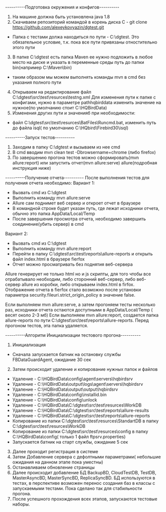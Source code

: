 ----------Подготовка окружения и конфигов----------
1. На машине должна быть установлена java 1.8
2. Скачиваем репозиторий командой в корень диска C - git clone https://github.com/alexeykovyazin/dgtest.git
 - Папка с тестами должа находиться по пути - C:\dgtest. Это обязательное условие, т.к. пока все пути привязаны отностительно этого пути
3. В папке C:\dgtest есть папка Maven ее нужно подложить в любое место на диске и указать в переменные среды путь до папки bin(например C:\Maven\bin)
 - таким образом мы можем выполнять команды mvn в cmd без указания полного пути
4. Открываем на редактирование файл C:\dgtest\src\test\resurces\testng.xml Для изменения пути к папке с конфигами, нужно в параметре pathhqbirddata изменить значение на нужное(по умолчанию стоит C:\HQBirdData\)
5. Изменения других пути и значенияб при необходимости:
 - файл C:\dgtest\src\test\resurces\BatFiles\Runcmd.bat, изменить путь до файла isql( по умолчанию C:\HQbird\Firebird30\isql)


----------Запуск тестов----------
1. Заходим в папку C:\dgtest и вызываем из нее cmd
2. В cmd вводим mvn clean test -Dbrowsername=chrome (либо firefox)
3. По завершению прогона тестов можно сформировать(mvn allure:report) или запустить отчет(mvn allure:serve) allure(подробная инструкция ниже)

----------Получение отчета----------
После выполнения тестов для получения отчета необходимо:
Вариант 1:
 - Вызвать cmd из C:\dgtest
 - Выполнить команду mvn allure:serve
 - Allure сам поднимет веб сервер и откроет отчет в браузере
 - В командной строке будет указан путь, где лежат исходники отчета, обычно это папка AppData/Local/Temp
 - После завершения просмотра отчета, необходимо завершить соединение(убить сервер) в cmd

Вариант 2:
 - Вызвать cmd из C:\dgtest
 - Выполнить команду mvn allure:report
 - Перейти в папку C:\dgtest\src\test\reports\allure-reports и открыть файл index.html в браузере fierfox
 - Отчет можно просматривать без поднятия веб-сервера

Allure генерирует не только html но и js скрипты, для того чтобы все отрабатывало необходим, либо сторонний веб-сервер, либо веб-сервер allure из коробки, либо открываем index.html в firfox.
Отображение отчета в fierfox стало возможно после установки параметра security.fileuri.strict_origin_policy в значение false.

Если выполняем mvn allure:serve, а затем прогоняем тесты несколько раз, исходники отчета остаются доступными в  AppData/Local/Temp ( весят около 2-3 мб)
Если выполняем mvn allure:report, создается папка allure-reports по пути C:\dgtest\src\test\reports\allure-reports. Перед прогоном тестов, эта папка удаляется.

----------Алгоритм Инициализации тестового прогона----------
1. Инициализация
 - Сначала запускается батник на остановку службы FBDataGuardAgent, ожидание 30 сек
2. Затем происходит удаление и копирование нужных папок и файлов
 - Удаление - C:\HQBirdData\config\agent\servers\hqbirdsrv
 - Удаление - C:\HQBirdData\output\logs\agent\servers\hqbirdsrv
 - Удаление - C:\HQBirdData\output\output\hqbirdsrv
 - Удаление - C:\HQBirdData\config\installid.bin
 - Удаление - C:\HQBirdData\config\unlock
 - Удаление - C:\HQBirdData\C:\dgtest\src\test\resurces\WorkDB
 - Удаление - C:\HQBirdData\C:\dgtest\src\test\reports\allure-results
 - Удаление - C:\HQBirdData\C:\dgtest\src\test\reports\allure-reports
 - Копирование из папки C:\dgtest\src\test\resurces\StandartDB в папку C:\dgtest\src\test\resurces\WorkDB
 - Копирование из папки C:\dgtest\src\test\resurces\config в папку C:\HQBirdData\config( только 1 файл ftpsrv.properties)
- Запускается батник на старт службы, ожидание 5 сек
3. Далее проходит регистрация в системе
3. Затем Добавление сервера с дефолтными параметрами( небольшие ожидания на данном этапе пока уместны)
4. Останавливаем обновление страницы
5. Далее происходит добавление БД BackupBD, CloudTestDB, TestDB, MasterAsyncBD, MasterSyncBD, ReplicaSyncBD. БД используются в тестах, в перспективе возможен перенос создания баз в классы с запускаемыми тестами. Пока сделано так для стабильности прогона.
6. После успешного прохождения всех этапов, запускаются тестовые наборы.
